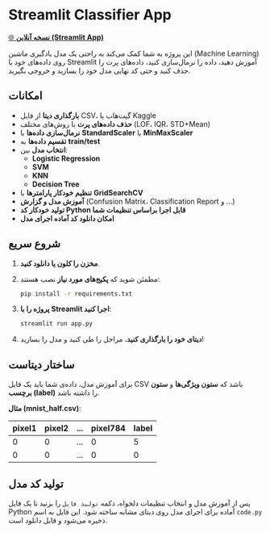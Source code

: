 # Streamlit Classifier App

[🌐 **نسخه آنلاین (Streamlit App)**](https://amirbiw.streamlit.app/)

این پروژه به شما کمک می‌کند به راحتی یک مدل یادگیری ماشین (Machine Learning) روی داده‌های خود با Streamlit آموزش دهید، داده را نرمال‌سازی کنید، داده‌های پرت را حذف کنید و حتی کد نهایی مدل خود را بسازید و خروجی بگیرید.

## امکانات

- **بارگذاری دیتا** از فایل CSV، گیت‌هاب یا Kaggle
- **حذف داده‌های پرت** با روش‌های مختلف (LOF، IQR، STD+Mean)
- **نرمال‌سازی داده‌ها** با **StandardScaler** یا **MinMaxScaler**
- **تقسیم داده‌ها** به **train/test**
- **انتخاب مدل** بین:
  - **Logistic Regression**
  - **SVM**
  - **KNN**
  - **Decision Tree**
- **تنظیم خودکار پارامترها** با **GridSearchCV**
- **آموزش مدل و گزارش** (Confusion Matrix، Classification Report و ...)
- **تولید خودکار کد Python قابل اجرا براساس تنظیمات شما**
- **امکان دانلود کد آماده اجرای مدل**

## شروع سریع

1. **مخزن را کلون یا دانلود کنید**.
2. مطمئن شوید که **پکیج‌های مورد نیاز** نصب هستند:

    ```bash
    pip install -r requirements.txt
    ```

3. **پروژه را با Streamlit اجرا کنید**:

    ```bash
    streamlit run app.py
    ```

4. **دیتای خود را بارگذاری کنید**، مراحل را طی کنید و مدل را بسازید!

## ساختار دیتاست

برای آموزش مدل، داده‌ی شما باید یک فایل CSV باشد که **ستون ویژگی‌ها** و **ستون برچسب (label)** را داشته باشد.

**مثال (mnist_half.csv)**:

| pixel1 | pixel2 | ... | pixel784 | label |
|--------|--------|-----|----------|-------|
| 0      | 0      | ... | 0        | 5     |
| 0      | 0      | ... | 0        | 0     |

## تولید کد مدل

پس از آموزش مدل و انتخاب تنظیمات دلخواه، دکمه `تولید فایل` را بزنید تا یک فایل Python آماده برای اجرای مدل روی دیتای مشابه ساخته شود. این فایل به اسم `code.py` ذخیره می‌شود و قابل دانلود است.


